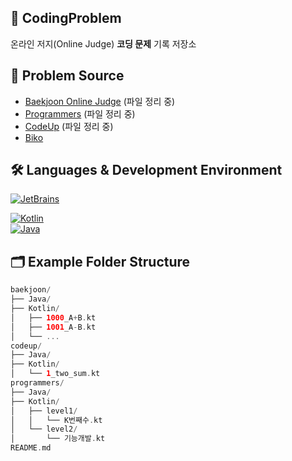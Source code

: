 ## 📘 CodingProblem

온라인 저지(Online Judge) **코딩 문제** 기록 저장소


## 📂 Problem Source

- [Baekjoon Online Judge](https://acmicpc.net) (파일 정리 중)
- [Programmers](https://programmers.co.kr/) (파일 정리 중)
- [CodeUp](https://codeup.kr/) (파일 정리 중)
- [Biko](https://www.biko.kr/)


## 🛠️ Languages & Development Environment

[![JetBrains](https://resources.jetbrains.com/storage/products/company/brand/logos/jetbrains.svg)](https://jb.gg/OpenSourceSupport)

[![Kotlin](https://img.shields.io/badge/Kotlin-0095D5?style=for-the-badge&logo=kotlin&logoColor=white)](https://kotlinlang.org/)  
[![Java](https://img.shields.io/badge/Java-ED8B00?style=for-the-badge&logo=java&logoColor=white)](https://www.java.com/)  



## 🗂️ Example Folder Structure
```kotlin
baekjoon/
├── Java/
├── Kotlin/
│   ├── 1000_A+B.kt
│   ├── 1001_A-B.kt
│   └── ...
codeup/
├── Java/
├── Kotlin/
│   └── 1_two_sum.kt
programmers/
├── Java/
├── Kotlin/
│   ├── level1/
│   │   └── K번째수.kt
│   └── level2/
│       └── 기능개발.kt
README.md

```
